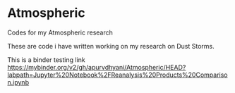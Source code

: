 # Atmospheric
Codes for my Atmospheric research

These are code i have written working on my research on Dust Storms.


This is a binder testing link
https://mybinder.org/v2/gh/apurvdhyani/Atmospheric/HEAD?labpath=Jupyter%20Notebook%2FReanalysis%20Products%20Comparison.ipynb
